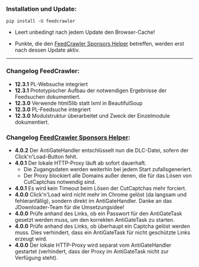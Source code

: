 ### Installation und Update:

`pip install -U feedcrawler`

- Leert unbedingt nach jedem Update den Browser-Cache!

- Punkte, die den [FeedCrawler Sponsors Helper](https://github.com/rix1337/RSScrawler/wiki/5.-FeedCrawler-Sponsors-Helper)  betreffen, werden erst nach dessen Update aktiv.

---

### Changelog FeedCrawler:

- **12.3.1** PL-Websuche integriert
- **12.3.1** Prototypischer Aufbau der notwendigen Ergebnisse der Feedsuchen dokumentiert.
- **12.3.0** Verwende html5lib statt lxml in BeautifulSoup
- **12.3.0** PL-Feedsuche integriert
- **12.3.0** Modulstruktur überarbeitet und Zweck der Einzelmodule dokumentiert.


### Changelog [FeedCrawler Sponsors Helper](https://github.com/rix1337/FeedCrawler/wiki/5.-FeedCrawler-Sponsors-Helper):

- **4.0.2** Der AntiGateHandler entschlüsselt nun die DLC-Datei, sofern der Click'n'Load-Button fehlt.
- **4.0.1** Der lokale HTTP-Proxy läuft ab sofort dauerhaft.
  - Die Zugangsdaten werden weiterhin bei jedem Start zufallsgeneriert.
  - Der Proxy blockiert alle Domains außer denen, die für das Lösen von CutCaptchas notwendig sind.
- **4.0.1** Es wird kein Timeout beim Lösen der CutCaptchas mehr forciert.
- **4.0.0** Click'n'Load wird nicht mehr im Chrome gelöst (da langsam und fehleranfällig), sondern direkt im AntiGateHandler. Danke an das JDownloader-Team für die Umsetzungsidee!
- **4.0.0** Prüfe anhand des Links, ob ein Passwort für den AntiGateTask gesetzt werden muss, um den korrekten AntiGateTask zu starten.
- **4.0.0** Prüfe anhand des Links, ob überhaupt ein Captcha gelöst werden muss. Dies verhindert, dass ein AntiGateTask für nicht geschützte Links erzeugt wird.
- **4.0.0** Der lokale HTTP-Proxy wird separat vom AntiGateHandler gestartet (verhindert, dass der Proxy im AntiGateTask nicht zur Verfügung steht). 

